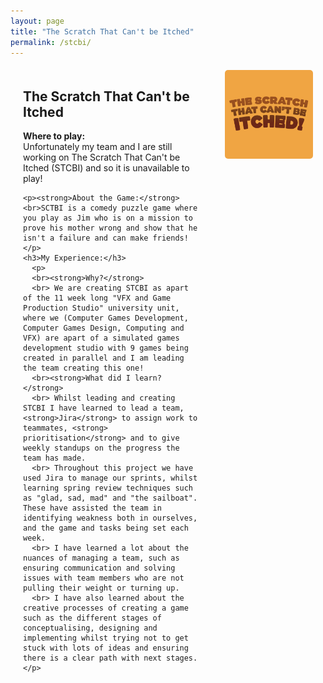 ```yaml
---
layout: page
title: "The Scratch That Can't be Itched"
permalink: /stcbi/
---
```


<style>
  .game-page-container {
    display: flex;
    gap: 20px;
    margin: 20px;
  }
  .game-description {
    flex: 2;
    padding-right: 20px;
  }
  .game-images {
    flex: 1;
    display: flex;
    flex-direction: column;
    gap: 10px;
  }
  .game-images img {
    width: 100%;
    border-radius: 5px;
  }
</style>


<div class="game-page-container">
  
  <!-- Game description and experience -->
  <div class="game-description">
    <h2>The Scratch That Can't be Itched</h2>
    <p> <strong>Where to play:</strong> <br> Unfortunately my team and I are still working on The Scratch That Can't be Itched (STCBI) and so it is unavailable to play! </p> 
    
    <p><strong>About the Game:</strong><br>SCTBI is a comedy puzzle game where you play as Jim who is on a mission to prove his mother wrong and show that he isn't a failure and can make friends!</p>
    <h3>My Experience:</h3>
      <p>
      <br><strong>Why?</strong> 
      <br> We are creating STCBI as apart of the 11 week long "VFX and Game Production Studio" university unit, where we (Computer Games Development, Computer Games Design, Computing and VFX) are apart of a simulated games development studio with 9 games being created in parallel and I am leading the team creating this one! 
      <br><strong>What did I learn?</strong>
      <br> Whilst leading and creating STCBI I have learned to lead a team, <strong>Jira</strong> to assign work to teammates, <strong> prioritisation</strong> and to give weekly standups on the progress the team has made.
      <br> Throughout this project we have used Jira to manage our sprints, whilst learning spring review techniques such as "glad, sad, mad" and "the sailboat". These have assisted the team in identifying weakness both in ourselves, and the game and tasks being set each week.
      <br> I have learned a lot about the nuances of managing a team, such as ensuring communication and solving issues with team members who are not pulling their weight or turning up.
      <br> I have also learned about the creative processes of creating a game such as the different stages of conceptualising, designing and implementing whilst trying not to get stuck with lots of ideas and ensuring there is a clear path with next stages.
    </p>
  </div>

  <!-- Game images -->
  <div class="game-images">
    <img src="/stcbi images/stcbi logo.png" alt="Scratch That Can't Be Itched Logo">
    <!--
    <img src="/FireTeam Images/ladders and spray.gif" alt="A gif where the ladder increase and the hose is sprayed">
    <img src="/FireTeam Images/playing on playdate.jpeg" alt="An image of the game on a playdate">
    <img src="/FireTeam Images/medium building.png" alt="An image of a large building in the game on fire">
    <img src="/FireTeam Images/large building.png" alt="An image of a large building in the game on fire">
     -->
  </div>
</div>
